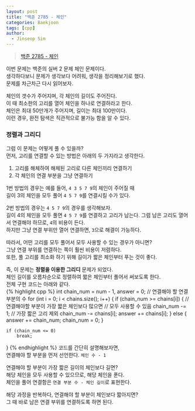 ```yaml
---
layout: post
title: "백준 2785 - 체인"
categories: Baekjoon
tags: [cpp]
author:
  - Jinseop Sim
---
```

> [백준 2785 - 체인](https://www.acmicpc.net/problem/2785)

이번 문제는 백준의 실버 2 문제 체인 문제이다.  
생각하다보니 문제가 생각보다 어려워, 생각을 정리해보기로 했다.  
문제를 차근차근 다시 읽어보자.  

체인의 갯수가 주어지며, 각 체인의 길이도 주어진다.  
이 때 최소한의 고리를 열어 체인을 하나로 연결하라고 한다.  
체인은 최대 50만개가 주어지며, 길이는 최대 100만이다.  
이런 경우, 완전 탐색은 직관적으로 불가능 함을 알 수 있다.  

### 정렬과 그리디
그럼 이 문제는 어떻게 풀 수 있을까?  
먼저, 고리를 연결할 수 있는 방법은 아래의 두 가지라고 생각한다.  

1. 고리를 해체하여 해체된 고리로 다른 체인끼리 연결하기
2. 각 체인의 연결 부분을 그냥 연결하기

1번 방법의 경우는 예를 들어, ```4 3 5 7 9```의 체인이 주어질 때  
길이 3의 체인을 모두 풀어 ```4 5 7 9```를 연결시킬 수가 있다.  

2번 방법의 경우는 ```4 5 7 9```의 경우를 생각해보자.  
길이 4의 체인을 모두 풀면 ```4 5 7 9```를 연결하고 고리가 남는다. 
그럼 남은 고리도 열어서 연결해야 하므로, ```4```의 비용이 든다.  
하지만 그냥 연결 부위만 열어 연결하면, ```3```으로 해결이 가능하다.  

따라서, 어떤 고리를 모두 풀어서 모두 사용할 수 있는 경우가 아니면?  
그냥 연결 부위를 연결하는 쪽이 훨씬 비용이 저렴하다.  
또한, 풀 고리를 최소화 하기 위해 길이가 짧은 체인부터 푸는 것이 좋다.  

즉, 이 문제는 __정렬을 이용한 그리디__ 문제가 되었다.  
체인 길이를 오름차순으로 정렬하여 짧은 체인부터 풀어서 써보도록 한다.  
전체 구현 코드는 아래와 같다.  
{% highlight cpp %}
int chain_num = num - 1, answer = 0;
// 연결해야 할 연결 부분의 수
for (int i = 0; i < chains.size(); i++) {
    if (chain_num >= chains[i]) {
        // 연결해야할 부분이 가장 짧은 체인보다 많으면
        // 모두 사용할 수 있음
        chain_num -= 1; // 가장 짧은 고리 제외
        chain_num -= chains[i];
        answer += chains[i];
    }
    else {
        answer += chain_num;
        chain_num = 0;
    }

    if (chain_num <= 0)
        break;
}
{% endhighlight %}
코드를 간단히 설명해보자면,  
연결해야 할 부분을 먼저 선언한다. ```체인 수 - 1```  

연결해야 할 부분이 가장 짧은 길이의 체인보다 길면?  
해당 체인을 모두 사용할 수 있으므로, 해당 체인을 푼다.  
체인을 풀어 연결함은 ```연결 부분 수 - 체인 길이```로 표현한다.  

해당 과정을 반복하다, 연결해야 할 부분이 체인보다 짧아지면?  
그 때 바로 남은 연결 부위를 연결하도록 하면 된다.  
